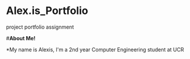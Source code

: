 # Alex.is_Portfolio
project portfolio assignment



#__About Me!__

*My name is Alexis, I'm a 2nd year Computer Engineering student at UCR
